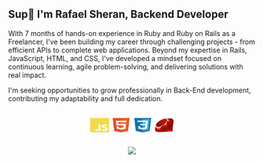 ## Sup🤙 I'm Rafael Sheran, Backend Developer
With 7 months of hands-on experience in Ruby and Ruby on Rails as a Freelancer, I've been building my career through challenging projects - from efficient APIs to complete web applications. Beyond my expertise in Rails, JavaScript, HTML, and CSS, I've developed a mindset focused on continuous learning, agile problem-solving, and delivering solutions with real impact.

I'm seeking opportunities to grow professionally in Back-End development, contributing my adaptability and full dedication.
</div>
<div align="center"><br>
  <img align="center" alt="Rafa-Js" height="30" width="40" src="https://raw.githubusercontent.com/devicons/devicon/master/icons/javascript/javascript-plain.svg">
  <img align="center" alt="Rafa-HTML" height="30" width="40" src="https://raw.githubusercontent.com/devicons/devicon/master/icons/html5/html5-original.svg">
  <img align="center" alt="Rafa-CSS" height="30" width="40" src="https://raw.githubusercontent.com/devicons/devicon/master/icons/css3/css3-original.svg">
  <img align="center" alt="Rafa-Ruby" height="30" width="40" src="https://raw.githubusercontent.com/devicons/devicon/master/icons/ruby/ruby-original.svg">
</div>
  
  ##
 
<div align="center">

  
 <a href = "mailto:sheranv@proton.me"><img src="https://img.shields.io/badge/-Email-%23333?style=for-the-badge&logo=email&logoColor=white" target="_blank"></a>
</a>

</a>
</a>
  
</div>





